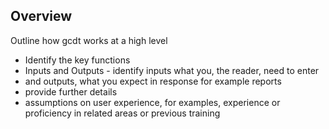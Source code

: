 ## Overview

Outline how gcdt works at a high level


* Identify the key functions
* Inputs and Outputs - identify inputs what you, the reader, need to enter 
* and outputs, what you expect in response for example reports
* provide further details
* assumptions on user experience, for examples, experience or proficiency in related areas or previous training



